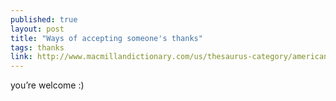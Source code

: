 ```yaml
---
published: true
layout: post
title: "Ways of accepting someone's thanks"
tags: thanks
link: http://www.macmillandictionary.com/us/thesaurus-category/american/ways-of-accepting-someone-s-thanks
---
```


you’re welcome :)
